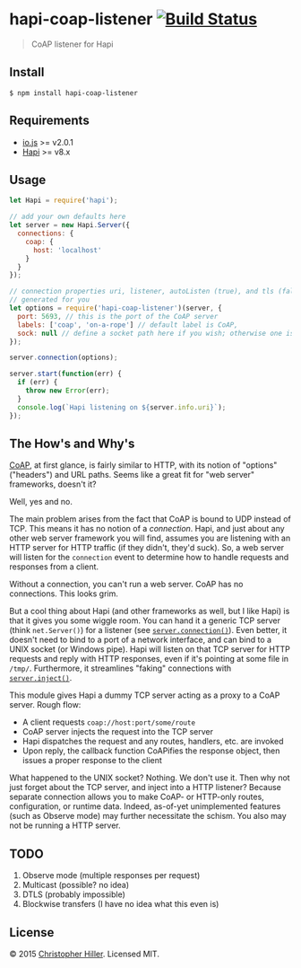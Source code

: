 # hapi-coap-listener [![Build Status](https://travis-ci.org/boneskull/hapi-coap-listener.svg?branch=master)](https://travis-ci.org/boneskull/hapi-coap-listener)

> CoAP listener for Hapi

## Install

```shell
$ npm install hapi-coap-listener
```

## Requirements

- [io.js](https://iojs.org) >= v2.0.1
- [Hapi](http://hapijs.com) >= v8.x

## Usage

```js
let Hapi = require('hapi');

// add your own defaults here
let server = new Hapi.Server({
  connections: {
    coap: {
      host: 'localhost'
    }
  }
});

// connection properties uri, listener, autoListen (true), and tls (false) are 
// generated for you
let options = require('hapi-coap-listener')(server, {
  port: 5693, // this is the port of the CoAP server
  labels: ['coap', 'on-a-rope'] // default label is CoAP,
  sock: null // define a socket path here if you wish; otherwise one is created
});

server.connection(options);

server.start(function(err) {
  if (err) {
    throw new Error(err);
  }
  console.log(`Hapi listening on ${server.info.uri}`); 
});
```

## The How's and Why's

[CoAP](https://en.wikipedia.org/wiki/Constrained_Application_Protocol), at first glance, is fairly similar to HTTP, with its notion of "options" ("headers") and URL paths.  Seems like a great fit for "web server" frameworks, doesn't it?

Well, yes and no.
 
The main problem arises from the fact that CoAP is bound to UDP instead of TCP.  This means it has no notion of a *connection*.  Hapi, and just about any other web server framework you will find, assumes you are listening with an HTTP server for HTTP traffic (if they didn't, they'd suck).  So, a web server will listen for the `connection` event to determine how to handle requests and responses from a client.  

Without a connection, you can't run a web server.  CoAP has no connections.  This looks grim.

But a cool thing about Hapi (and other frameworks as well, but I like Hapi) is that it gives you some wiggle room.  You can hand it a generic TCP server (think `net.Server()`) for a listener (see [`server.connection()`](http://hapijs.com/api#serverconnectionoptions)).  Even better, it doesn't need to bind to a port of a network interface, and can bind to a UNIX socket (or Windows pipe).  Hapi will listen on that TCP server for HTTP requests and reply with HTTP responses, even if it's pointing at some file in `/tmp/`.  Furthermore, it streamlines "faking" connections with [`server.inject()`](http://hapijs.com/api#serverinjectoptions-callback).

This module gives Hapi a dummy TCP server acting as a proxy to a CoAP server.  Rough flow:

- A client requests `coap://host:port/some/route`
- CoAP server injects the request into the TCP server
- Hapi dispatches the request and any routes, handlers, etc. are invoked
- Upon reply, the callback function CoAPifies the response object, then issues a proper response to the client

What happened to the UNIX socket?  Nothing.  We don't use it.  Then why not just forget about the TCP server, and inject into a HTTP listener?  Because separate connection allows you to make CoAP- or HTTP-only routes, configuration, or runtime data.  Indeed, as-of-yet unimplemented features (such as Observe mode) may further necessitate the schism.  You also may not be running a HTTP server.

## TODO

1.  Observe mode (multiple responses per request)
2.  Multicast (possible?  no idea)
3.  DTLS (probably impossible)
4.  Blockwise transfers (I have no idea what this even is)

## License

© 2015 [Christopher Hiller](https://boneskull.com).  Licensed MIT.
